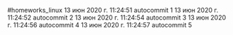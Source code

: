#homeworks_linux
13 июн 2020 г. 11:24:51
autocommit 1
13 июн 2020 г. 11:24:52
autocommit 2
13 июн 2020 г. 11:24:54
autocommit 3
13 июн 2020 г. 11:24:56
autocommit 4
13 июн 2020 г. 11:24:57
autocommit 5
